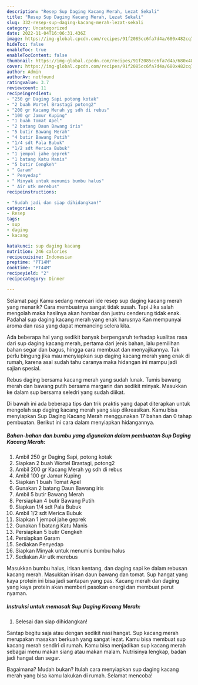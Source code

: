 ```yaml
---
description: "Resep Sup Daging Kacang Merah, Lezat Sekali"
title: "Resep Sup Daging Kacang Merah, Lezat Sekali"
slug: 332-resep-sup-daging-kacang-merah-lezat-sekali
category: Uncategorized
date: 2022-11-04T16:06:31.436Z
image: https://img-global.cpcdn.com/recipes/91f2085cc6fa7d4a/680x482cq70/sup-daging-kacang-merah-foto-resep-utama.jpg
hideToc: false
enableToc: true
enableTocContent: false
thumbnail: https://img-global.cpcdn.com/recipes/91f2085cc6fa7d4a/680x482cq70/sup-daging-kacang-merah-foto-resep-utama.jpg
cover: https://img-global.cpcdn.com/recipes/91f2085cc6fa7d4a/680x482cq70/sup-daging-kacang-merah-foto-resep-utama.jpg
author: Admin
authorAv: notfound
ratingvalue: 3.7
reviewcount: 11
recipeingredient:
- "250 gr Daging Sapi potong kotak"
- "2 buah Wortel Brastagi potong2"
- "200 gr Kacang Merah yg sdh di rebus"
- "100 gr Jamur Kuping"
- "1 buah Tomat Apel"
- "2 batang Daun Bawang iris"
- "5 butir Bawang Merah"
- "4 butir Bawang Putih"
- "1/4 sdt Pala Bubuk"
- "1/2 sdt Merica Bubuk"
- "1 jempol jahe geprek"
- "1 batang Katu Manis"
- "5 butir Cengkeh"
- " Garam"
- " Penyedap"
- " Minyak untuk menumis bumbu halus"
- " Air utk merebus"
recipeinstructions:

- "Sudah jadi dan siap dihidangkan!"
categories:
- Resep
tags:
- sup
- daging
- kacang

katakunci: sup daging kacang 
nutrition: 246 calories
recipecuisine: Indonesian
preptime: "PT14M"
cooktime: "PT44M"
recipeyield: "2"
recipecategory: Dinner

---
```



Selamat pagi Kamu sedang mencari ide resep sup daging kacang merah yang menarik? Cara membuatnya sangat tidak susah. Tapi Jika salah mengolah maka hasilnya akan hambar dan justru cenderung tidak enak. Padahal sup daging kacang merah yang enak harusnya Kan mempunyai aroma dan rasa yang dapat memancing selera kita.


Ada beberapa hal yang sedikit banyak berpengaruh terhadap kualitas rasa dari sup daging kacang merah, pertama dari jenis bahan, lalu pemilihan bahan segar dan bagus, hingga cara membuat dan menyajikannya. Tak perlu bingung jika mau menyiapkan sup daging kacang merah yang enak di rumah, karena asal sudah tahu caranya maka hidangan ini mampu jadi sajian spesial.

Rebus daging bersama kacang merah yang sudah lunak. Tumis bawang merah dan bawang putih bersama margarin dan sedikit minyak. Masukkan ke dalam sup bersama seledri yang sudah diikat.


Di bawah ini ada beberapa tips dan trik praktis yang dapat diterapkan untuk mengolah sup daging kacang merah yang siap dikreasikan. Kamu bisa menyiapkan Sup Daging Kacang Merah menggunakan 17 bahan dan 0 tahap pembuatan. Berikut ini cara dalam menyiapkan hidangannya.

<!--inarticleads1-->

##### Bahan-bahan dan bumbu yang digunakan dalam pembuatan Sup Daging Kacang Merah:

1. Ambil 250 gr Daging Sapi, potong kotak
1. Siapkan 2 buah Wortel Brastagi, potong2
1. Ambil 200 gr Kacang Merah yg sdh di rebus
1. Ambil 100 gr Jamur Kuping
1. Siapkan 1 buah Tomat Apel
1. Gunakan 2 batang Daun Bawang iris
1. Ambil 5 butir Bawang Merah
1. Persiapkan 4 butir Bawang Putih
1. Siapkan 1/4 sdt Pala Bubuk
1. Ambil 1/2 sdt Merica Bubuk
1. Siapkan 1 jempol jahe geprek
1. Gunakan 1 batang Katu Manis
1. Persiapkan 5 butir Cengkeh
1. Persiapkan  Garam
1. Sediakan  Penyedap
1. Siapkan  Minyak untuk menumis bumbu halus
1. Sediakan  Air utk merebus


Masukkan bumbu halus, irisan kentang, dan daging sapi ke dalam rebusan kacang merah. Masukkan irisan daun bawang dan tomat. Sup hangat yang kaya protein ini bisa jadi santapan yang pas. Kacang merah dan daging yang kaya protein akan memberi pasokan energi dan membuat perut nyaman. 

<!--inarticleads2-->

##### Instruksi untuk memasak Sup Daging Kacang Merah:


1. Selesai dan siap dihidangkan!

Santap begitu saja atau dengan sedikit nasi hangat. Sup kacang merah merupakan masakan berkuah yang sangat lezat. Kamu bisa membuat sup kacang merah sendiri di rumah. Kamu bisa menjadikan sup kacang merah sebagai menu makan siang atau makan malam. Nutrisinya lengkap, badan jadi hangat dan segar. 

Bagaimana? Mudah bukan? Itulah cara menyiapkan sup daging kacang merah yang bisa kamu lakukan di rumah. Selamat mencoba!

